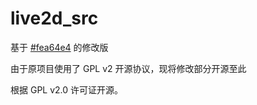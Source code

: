 # live2d_src
基于 [#fea64e4](https://github.com/EYHN/hexo-helper-live2d/commit/fea64e49a760ded5cc2dad974fd3d55bcebe15c6) 的修改版

由于原项目使用了 GPL v2 开源协议，现将修改部分开源至此

根据 GPL v2.0 许可证开源。